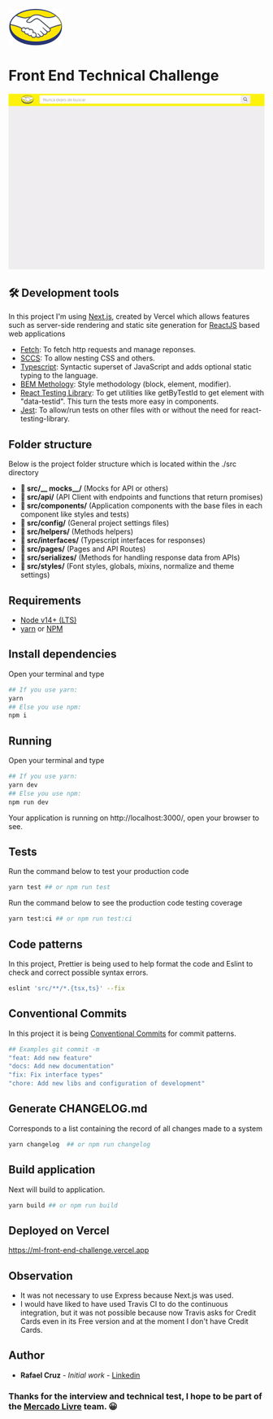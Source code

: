 ![alt text](https://github.com/rafaelcr1dev/ml-front-end-challenge/blob/master/public/images/Logo_ML%402x.png?raw=true)

# Front End Technical Challenge

![alt text](https://github.com/rafaelcr1dev/ml-front-end-challenge/blob/master/github/images/preview.gif?raw=true)

## 🛠 Development tools

In this project I'm using [Next.js](https://nextjs.org/), created by Vercel which allows features such as server-side rendering and static site generation for [ReactJS](https://reactjs.org/) based web applications

  - [Fetch](https://www.npmjs.com/package/fetch): To fetch http requests and manage reponses.
  - [SCCS](https://sass-lang.com/guide): To allow nesting CSS and others.
 - [Typescript](https://www.typescriptlang.org/): Syntactic superset of JavaScript and adds optional static typing to the language.
  - [BEM Methology](http://getbem.com/introduction/): Style methodology (block, element, modifier).
  - [React Testing Library](https://testing-library.com/docs/react-testing-library/intro/): To get utilities like getByTestId to get element with "data-testid". This turn the tests more easy in components.
  - [Jest](https://jestjs.io/docs/getting-started): To allow/run tests on other files with or without the need for react-testing-library.

## Folder structure

Below is the project folder structure which is located within the ./src directory

  - **📁 src/__ mocks__/** (Mocks for API or others)
  - **📁 src/api/** (API Client with endpoints and functions that return promises)
  - **📁 src/components/** (Application components with the base files in each component like styles and tests)
  - **📁 src/config/** (General project settings files)
  - **📁 src/helpers/** (Methods helpers)
  - **📁 src/interfaces/** (Typescript interfaces for responses)
  - **📁 src/pages/** (Pages and API Routes)
  - **📁 src/serializes/** (Methods for handling response data from APIs)
  - **📁 src/styles/** (Font styles, globals, mixins, normalize and theme settings)

## Requirements

  - [Node v14+ (LTS)](https://nodejs.org/en/)
  - [yarn](https://yarnpkg.com/) or [NPM](https://www.npmjs.com/)

## Install dependencies

Open your terminal and type

```bash
## If you use yarn:
yarn
## Else you use npm:
npm i
```

## Running

Open your terminal and type

```bash
## If you use yarn:
yarn dev
## Else you use npm:
npm run dev
```
Your application is running on http://localhost:3000/, open your browser to see.

## Tests

Run the command below to test your production code

```bash
yarn test ## or npm run test
```
Run the command below to see the production code testing coverage

```bash
yarn test:ci ## or npm run test:ci
```

## Code patterns

In this project, Prettier is being used to help format the code and Eslint to check and correct possible syntax errors.

```bash
eslint 'src/**/*.{tsx,ts}' --fix
```

## Conventional Commits

In this project it is being [Conventional Commits](https://www.conventionalcommits.org/en/v1.0.0/) for commit patterns.

```bash
## Examples git commit -m
"feat: Add new feature"
"docs: Add new documentation"
"fix: Fix interface types"
"chore: Add new libs and configuration of development"
```

## Generate CHANGELOG.md


Corresponds to a list containing the record of all changes made to a system

```bash
yarn changelog  ## or npm run changelog
```

## Build application

Next will build to application.

```bash
yarn build ## or npm run build
```

## Deployed on Vercel

https://ml-front-end-challenge.vercel.app

## Observation

- It was not necessary to use Express because Next.js was used.
- I would have liked to have used Travis CI to do the continuous integration, but it was not possible because now Travis asks for Credit Cards even in its Free version and at the moment I don't have Credit Cards.

## Author

- **Rafael Cruz** - *Initial work* - [Linkedin](https://www.linkedin.com/in/rafaelcr1/)

### Thanks for the interview and technical test, I hope to be part of the [Mercado Livre](https://www.mercadolivre.com.br) team. 😀
